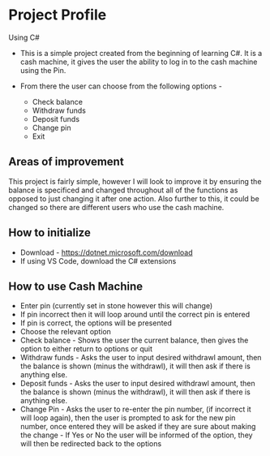 # Project Profile

Using C#

- This is a simple project created from the beginning of learning C#. It is a cash machine, it gives the user the ability to log in to the cash machine using the Pin.

- From there the user can choose from the following options - 
  - Check balance
  - Withdraw funds
  - Deposit funds
  - Change pin
  - Exit

## Areas of improvement
This project is fairly simple, however I will look to improve it by ensuring the balance is specificed and changed throughout all of the functions as opposed to just changing it after one action. 
Also further to this, it could be changed so there are different users who use the cash machine. 

## How to initialize
- Download - https://dotnet.microsoft.com/download
- If using VS Code, download the C# extensions 

## How to use Cash Machine
- Enter pin (currently set in stone however this will change)
- If pin incorrect then it will loop around until the correct pin is entered
- If pin is correct, the options will be presented
- Choose the relevant option
- Check balance - Shows the user the current balance, then gives the option to either return to options or quit
- Withdraw funds - Asks the user to input desired withdrawl amount, then the balance is shown (minus the withdrawl), it will then ask if there is anything else.
- Deposit funds - Asks the user to input desired withdrawl amount, then the balance is shown (minus the withdrawl), it will then ask if there is anything else.
- Change Pin - Asks the user to re-enter the pin number, (if incorrect it will loop again), then the user is prompted to ask for the new pin number, once entered they will be asked if they are sure about making the change - If Yes or No the user will be informed of the option, they will then be redirected back to the options



